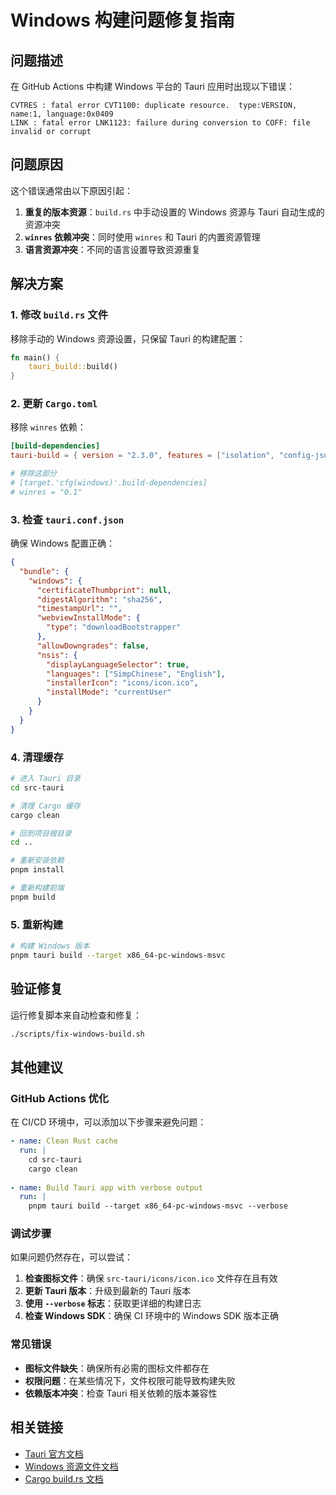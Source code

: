 # Windows 构建问题修复指南

## 问题描述

在 GitHub Actions 中构建 Windows 平台的 Tauri 应用时出现以下错误：

```
CVTRES : fatal error CVT1100: duplicate resource.  type:VERSION, name:1, language:0x0409
LINK : fatal error LNK1123: failure during conversion to COFF: file invalid or corrupt
```

## 问题原因

这个错误通常由以下原因引起：

1. **重复的版本资源**：`build.rs` 中手动设置的 Windows 资源与 Tauri 自动生成的资源冲突
2. **`winres` 依赖冲突**：同时使用 `winres` 和 Tauri 的内置资源管理
3. **语言资源冲突**：不同的语言设置导致资源重复

## 解决方案

### 1. 修改 `build.rs` 文件

移除手动的 Windows 资源设置，只保留 Tauri 的构建配置：

```rust
fn main() {
    tauri_build::build()
}
```

### 2. 更新 `Cargo.toml`

移除 `winres` 依赖：

```toml
[build-dependencies]
tauri-build = { version = "2.3.0", features = ["isolation", "config-json5"] }

# 移除这部分
# [target.'cfg(windows)'.build-dependencies]
# winres = "0.1"
```

### 3. 检查 `tauri.conf.json`

确保 Windows 配置正确：

```json
{
  "bundle": {
    "windows": {
      "certificateThumbprint": null,
      "digestAlgorithm": "sha256",
      "timestampUrl": "",
      "webviewInstallMode": {
        "type": "downloadBootstrapper"
      },
      "allowDowngrades": false,
      "nsis": {
        "displayLanguageSelector": true,
        "languages": ["SimpChinese", "English"],
        "installerIcon": "icons/icon.ico",
        "installMode": "currentUser"
      }
    }
  }
}
```

### 4. 清理缓存

```bash
# 进入 Tauri 目录
cd src-tauri

# 清理 Cargo 缓存
cargo clean

# 回到项目根目录
cd ..

# 重新安装依赖
pnpm install

# 重新构建前端
pnpm build
```

### 5. 重新构建

```bash
# 构建 Windows 版本
pnpm tauri build --target x86_64-pc-windows-msvc
```

## 验证修复

运行修复脚本来自动检查和修复：

```bash
./scripts/fix-windows-build.sh
```

## 其他建议

### GitHub Actions 优化

在 CI/CD 环境中，可以添加以下步骤来避免问题：

```yaml
- name: Clean Rust cache
  run: |
    cd src-tauri
    cargo clean
    
- name: Build Tauri app with verbose output
  run: |
    pnpm tauri build --target x86_64-pc-windows-msvc --verbose
```

### 调试步骤

如果问题仍然存在，可以尝试：

1. **检查图标文件**：确保 `src-tauri/icons/icon.ico` 文件存在且有效
2. **更新 Tauri 版本**：升级到最新的 Tauri 版本
3. **使用 `--verbose` 标志**：获取更详细的构建日志
4. **检查 Windows SDK**：确保 CI 环境中的 Windows SDK 版本正确

### 常见错误

- **图标文件缺失**：确保所有必需的图标文件都存在
- **权限问题**：在某些情况下，文件权限可能导致构建失败
- **依赖版本冲突**：检查 Tauri 相关依赖的版本兼容性

## 相关链接

- [Tauri 官方文档](https://tauri.app/guides/)
- [Windows 资源文件文档](https://learn.microsoft.com/en-us/windows/win32/menurc/resource-files)
- [Cargo build.rs 文档](https://doc.rust-lang.org/cargo/reference/build-scripts.html)
